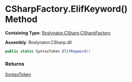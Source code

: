 # CSharpFactory\.ElifKeyword\(\) Method

**Containing Type**: [Roslynator.CSharp](../../README.md)\.[CSharpFactory](../README.md)

**Assembly**: Roslynator\.CSharp\.dll

```csharp
public static SyntaxToken ElifKeyword()
```

### Returns

[SyntaxToken](https://docs.microsoft.com/en-us/dotnet/api/microsoft.codeanalysis.syntaxtoken)

